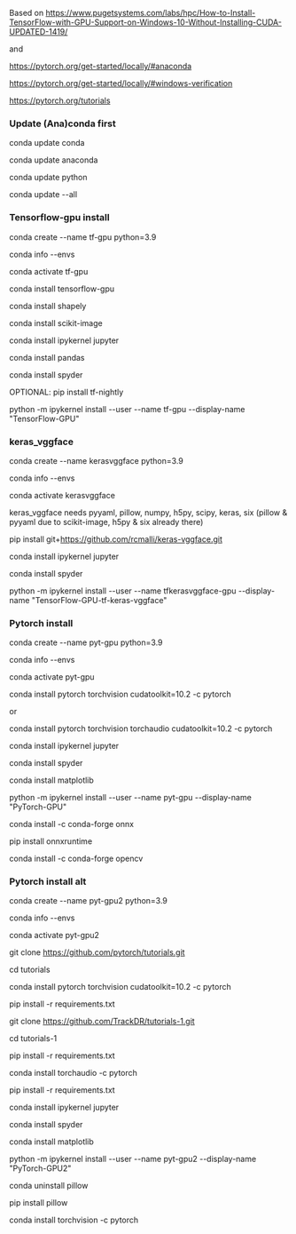 Based on https://www.pugetsystems.com/labs/hpc/How-to-Install-TensorFlow-with-GPU-Support-on-Windows-10-Without-Installing-CUDA-UPDATED-1419/

and

https://pytorch.org/get-started/locally/#anaconda

https://pytorch.org/get-started/locally/#windows-verification

https://pytorch.org/tutorials

### Update (Ana)conda first 
conda update conda

conda update anaconda

conda update python

conda update --all

### Tensorflow-gpu install
conda create --name tf-gpu python=3.9

conda info --envs

conda activate tf-gpu

conda install tensorflow-gpu

conda install shapely

conda install scikit-image

conda install ipykernel jupyter

conda install pandas

conda install spyder

OPTIONAL: pip install tf-nightly

python -m ipykernel install --user --name tf-gpu --display-name "TensorFlow-GPU"

### keras_vggface
conda create --name kerasvggface python=3.9

conda info --envs

conda activate kerasvggface

keras_vggface needs pyyaml, pillow, numpy, h5py, scipy, keras, six (pillow & pyyaml due to scikit-image, h5py & six already there)

pip install git+https://github.com/rcmalli/keras-vggface.git

conda install ipykernel jupyter

conda install spyder

python -m ipykernel install --user --name tfkerasvggface-gpu --display-name "TensorFlow-GPU-tf-keras-vggface"

### Pytorch install
conda create --name pyt-gpu python=3.9

conda info --envs

conda activate pyt-gpu

conda install pytorch torchvision cudatoolkit=10.2 -c pytorch

or

conda install pytorch torchvision torchaudio cudatoolkit=10.2 -c pytorch

conda install ipykernel jupyter

conda install spyder

conda install matplotlib

python -m ipykernel install --user --name pyt-gpu --display-name "PyTorch-GPU"

conda install -c conda-forge onnx

pip install onnxruntime

conda install -c conda-forge opencv

### Pytorch install alt
conda create --name pyt-gpu2 python=3.9

conda info --envs

conda activate pyt-gpu2

git clone https://github.com/pytorch/tutorials.git

cd tutorials

conda install pytorch torchvision cudatoolkit=10.2 -c pytorch

pip install -r requirements.txt

git clone https://github.com/TrackDR/tutorials-1.git

cd tutorials-1

pip install -r requirements.txt

conda install torchaudio -c pytorch

pip install -r requirements.txt

conda install ipykernel jupyter

conda install spyder

conda install matplotlib

python -m ipykernel install --user --name pyt-gpu2 --display-name "PyTorch-GPU2"

conda uninstall pillow

pip install pillow

conda install torchvision -c pytorch


